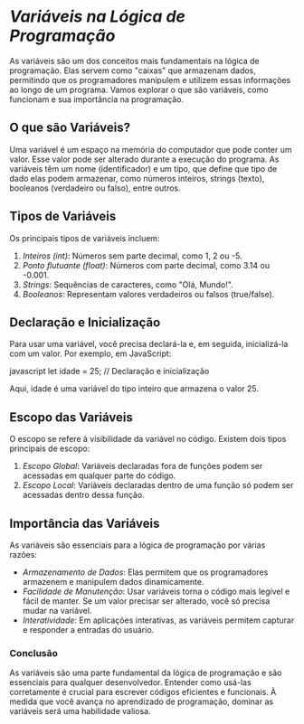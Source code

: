 # *Variáveis na Lógica de Programação*

As variáveis são um dos conceitos mais fundamentais na lógica de programação. Elas servem como "caixas" que armazenam dados, permitindo que os programadores manipulem e utilizem essas informações ao longo de um programa. Vamos explorar o que são variáveis, como funcionam e sua importância na programação.

## O que são Variáveis?

Uma variável é um espaço na memória do computador que pode conter um valor. Esse valor pode ser alterado durante a execução do programa. As variáveis têm um nome (identificador) e um tipo, que define que tipo de dado elas podem armazenar, como números inteiros, strings (texto), booleanos (verdadeiro ou falso), entre outros.

## Tipos de Variáveis

Os principais tipos de variáveis incluem:

1. *Inteiros (int)*: Números sem parte decimal, como 1, 2 ou -5.
2. *Ponto flutuante (float)*: Números com parte decimal, como 3.14 ou -0.001.
3. *Strings*: Sequências de caracteres, como "Olá, Mundo!".
4. *Booleanos*: Representam valores verdadeiros ou falsos (true/false).

## Declaração e Inicialização

Para usar uma variável, você precisa declará-la e, em seguida, inicializá-la com um valor. Por exemplo, em JavaScript:

javascript
let idade = 25; // Declaração e inicialização


Aqui, idade é uma variável do tipo inteiro que armazena o valor 25.

## Escopo das Variáveis

O escopo se refere à visibilidade da variável no código. Existem dois tipos principais de escopo:

1. *Escopo Global*: Variáveis declaradas fora de funções podem ser acessadas em qualquer parte do código.
2. *Escopo Local*: Variáveis declaradas dentro de uma função só podem ser acessadas dentro dessa função.

## Importância das Variáveis

As variáveis são essenciais para a lógica de programação por várias razões:

- *Armazenamento de Dados*: Elas permitem que os programadores armazenem e manipulem dados dinamicamente.
- *Facilidade de Manutenção*: Usar variáveis torna o código mais legível e fácil de manter. Se um valor precisar ser alterado, você só precisa mudar na variável.
- *Interatividade*: Em aplicações interativas, as variáveis permitem capturar e responder a entradas do usuário.

### Conclusão

As variáveis são uma parte fundamental da lógica de programação e são essenciais para qualquer desenvolvedor. Entender como usá-las corretamente é crucial para escrever códigos eficientes e funcionais. À medida que você avança no aprendizado de programação, dominar as variáveis será uma habilidade valiosa.
